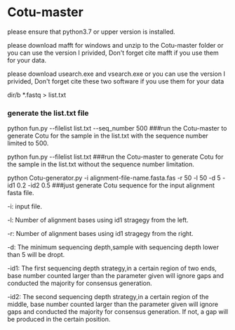 # Cotu-master
please ensure that python3.7 or upper version is installed.

please download mafft for windows and unzip to the Cotu-master folder or you can use the version I privided, Don't forget cite mafft if you use them for your data.

please download usearch.exe and vsearch.exe or you can use the version I privided, Don't forget cite these two software if you use them for your data

dir/b *.fastq > list.txt
### generate the list.txt file 

python fun.py --filelist list.txt --seq_number 500
###run the Cotu-master to generate Cotu for the sample in the list.txt with the sequence number limited to 500.

python fun.py --filelist list.txt
###run the Cotu-master to generate Cotu for the sample in the list.txt without the sequence number limitation.

python Cotu-generator.py -i alignment-file-name.fasta.fas -r 50 -l 50 -d 5 -id1 0.2 -id2 0.5
###just generate Cotu sequence for the input alignment fasta file.

-i: input file.

-l: Number of alignment bases using id1 stragegy from the left.

-r: Number of alignment bases using id1 stragegy from the right.

-d: The minimum sequencing depth,sample with sequencing depth lower than 5 will be dropt.

-id1: The first sequencing depth strategy,in a certain region of two ends, base number counted larger than the parameter given will ignore gaps and conducted the majority for consensus generation.

-id2: The second sequencing depth strategy,in a certain region of the middle, base number counted larger than the parameter given will ignore gaps and conducted the majority for consensus generation. If not, a gap will be produced in the certain position.
